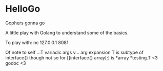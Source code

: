 # HelloGo
Gophers gonna go

A little play with Golang to understand some of the basics.

To play with:
	nc 127.0.0.1 8081

Of note to self
	...T variadic args
	v... arg expansion
	T is subtype of interface{}
		though not so for []interface{}
	array[:] is *array
	*testing.T <3
	godoc <3


